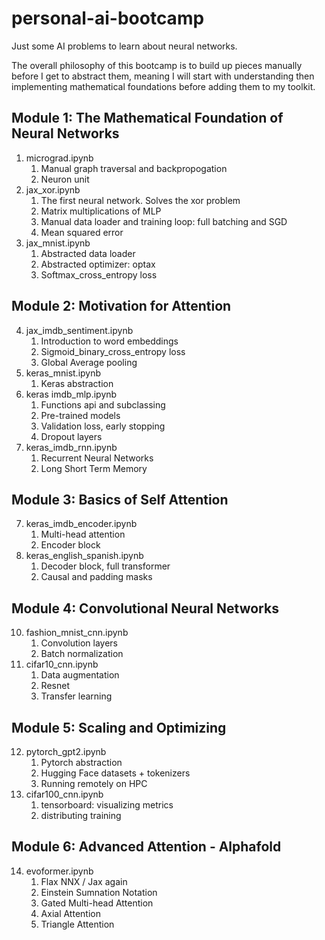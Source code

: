 # personal-ai-bootcamp
Just some AI problems to learn about neural networks.

The overall philosophy of this bootcamp is to build up pieces manually before I get to abstract them, meaning I will start with understanding then implementing mathematical foundations before adding them to my toolkit.

## Module 1: The Mathematical Foundation of Neural Networks
1. micrograd.ipynb
   1. Manual graph traversal and backpropogation
   2. Neuron unit
2. jax_xor.ipynb
   1. The first neural network. Solves the xor problem
   2. Matrix multiplications of MLP
   3. Manual data loader and training loop: full batching and SGD
   4. Mean squared error
3. jax_mnist.ipynb
   1. Abstracted data loader
   2. Abstracted optimizer: optax
   3. Softmax_cross_entropy loss

## Module 2: Motivation for Attention
4. jax_imdb_sentiment.ipynb
   1. Introduction to word embeddings
   2. Sigmoid_binary_cross_entropy loss
   3. Global Average pooling
5. keras_mnist.ipynb
   1. Keras abstraction
6. keras imdb_mlp.ipynb
   1. Functions api and subclassing
   2. Pre-trained models
   3.  Validation loss, early stopping
   4.  Dropout layers
7.  keras_imdb_rnn.ipynb
    1.  Recurrent Neural Networks
    2.  Long Short Term Memory

## Module 3: Basics of Self Attention
7. keras_imdb_encoder.ipynb
   1. Multi-head attention
   2. Encoder block
8. keras_english_spanish.ipynb
   1. Decoder block, full transformer
   2.  Causal and padding masks

## Module 4: Convolutional Neural Networks
10. fashion_mnist_cnn.ipynb
    1.  Convolution layers
    2.  Batch normalization
11. cifar10_cnn.ipynb
    1.  Data augmentation
    2.  Resnet
    3.  Transfer learning

## Module 5: Scaling and Optimizing
12. pytorch_gpt2.ipynb
    1.  Pytorch abstraction
    2.  Hugging Face datasets + tokenizers
    3.  Running remotely on HPC
13. cifar100_cnn.ipynb
    1.  tensorboard: visualizing metrics
    2.  distributing training

## Module 6: Advanced Attention - Alphafold
14.  evoformer.ipynb
     1.  Flax NNX / Jax again
     2.  Einstein Sumnation Notation
     3.  Gated Multi-head Attention
     4.  Axial Attention
     5.  Triangle Attention